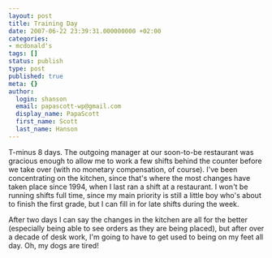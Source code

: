 ```yaml
---
layout: post
title: Training Day
date: 2007-06-22 23:39:31.000000000 +02:00
categories:
- mcdonald's
tags: []
status: publish
type: post
published: true
meta: {}
author:
  login: shanson
  email: papascott-wp@gmail.com
  display_name: PapaScott
  first_name: Scott
  last_name: Hanson
---
```

<p>T-minus 8 days. The outgoing manager at our soon-to-be restaurant was gracious enough to allow me to work a few shifts behind the counter before we take over (with no monetary compensation, of course). I've been concentrating on the kitchen, since that's where the most changes have taken place since 1994, when I last ran a shift at a restaurant. I won't be running shifts full time, since my main priority is still a little boy who's about to finish the first grade, but I can fill in for late shifts during the week. </p>
<p>After two days I can say the changes in the kitchen are all for the better (especially being able to see orders as they are being placed), but after over a decade of desk work, I'm going to have to get used to being on my feet all day. Oh, my dogs are tired!</p>
